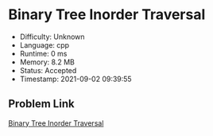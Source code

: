 # Binary Tree Inorder Traversal

- Difficulty: Unknown
- Language: cpp
- Runtime: 0 ms
- Memory: 8.2 MB
- Status: Accepted
- Timestamp: 2021-09-02 09:39:55

## Problem Link
[Binary Tree Inorder Traversal](https://leetcode.com/problems/binary-tree-inorder-traversal)

